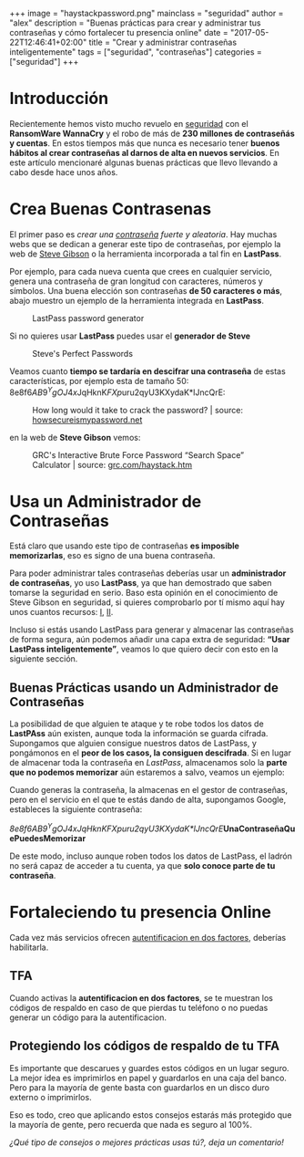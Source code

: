 +++
image = "haystackpassword.png"
mainclass = "seguridad"
author = "alex"
description = "Buenas prácticas para crear y administrar tus contraseñas y cómo fortalecer tu presencia online"
date = "2017-05-22T12:46:41+02:00"
title = "Crear y administrar contraseñas inteligentemente"
tags = ["seguridad", "contraseñas"]
categories = ["seguridad"]
+++

# Introducción

Recientemente hemos visto mucho revuelo en [seguridad](https://elbauldelprogramador.com/categories/seguridad "Posts sobre seguridad") con el **RansomWare WannaCry** y el robo de más de **230 millones de contraseñás y cuentas**. En estos tiempos más que nunca es necesario tener **buenos hábitos al crear contraseñas al darnos de alta en nuevos servicios**. En este artículo mencionaré algunas buenas prácticas que llevo llevando a cabo desde hace unos años.

# Crea Buenas Contrasenas

El primer paso es *crear una [contraseña](https://elbauldelprogramador.com/como-se-almacenan-tus-contrasenas-en-internet-y-cuando-la-longitud-de-la-misma-no-importa/ "Cómo se almacenan tus contraseñas en internet y cuando la longitud de la misma no importa") fuerte y aleatoria*. Hay muchas webs que se dedican a generar este tipo de contraseñas, por ejemplo la web de <a href="https://www.grc.com/passwords.htm" target="_blank" title="Perfect Passwords">Steve Gibson</a>  o la herramienta incorporada a tal fin en **LastPass**.

Por ejemplo, para cada nueva cuenta que crees en cualquier servicio, genera una contraseña de gran longitud con caracteres, números y símbolos. Una buena elección son contraseñas **de 50 caracteres o más**, abajo muestro un ejemplo de la herramienta integrada en **LastPass**.

<figure>
        <a href="/img/lastpassgenerator.png">
          <amp-img
            on="tap:lightbox1"
            role="button"
            tabindex="0"
            layout="responsive"
            src="/img/lastpassgenerator.png"
            alt="LastPass password generator"
            title="LastPass password generator"
            sizes="(min-width: 420px) 420px, 100vw"
            width="420"
            height="521">
          </amp-img>
        </a>
        <figcaption>LastPass password generator</figcaption>
</figure>

Si no quieres usar **LastPass** puedes usar el **generador de Steve**

<figure>
        <a href="/img/steveperfectpasswords.png">
          <amp-img
            on="tap:lightbox1"
            role="button"
            tabindex="0"
            layout="responsive"
            src="/img/steveperfectpasswords.png"
            srcset="/img/steveperfectpasswords.png 1000w, /img/steveperfectpasswords-800.png 800w"
            alt="Steve's Perfect Passwords"
            title="Steve's Perfect Passwords"
            sizes="(min-width: 1152px) 1152px, 100vw"
            width="1152"
            height="277">
          </amp-img>
        </a>
        <figcaption>Steve's Perfect Passwords</figcaption>
</figure>

<!--more--><!--ad-->

Veamos cuanto **tiempo se tardaría en descifrar una contraseña** de estas características, por ejemplo esta de tamaño 50: 8e8f6$AB9^YgOJ4x$JqHknK*FXp*uru2qyU3KXydaK*lJncQrE:

<figure>
        <a href="/img/howsecure.png">
          <amp-img
            on="tap:lightbox1"
            role="button"
            tabindex="0"
            layout="responsive"
            src="/img/howsecure.png"
            alt="How long would it take to crack the password?"
            title="How long would it take to crack the password?"
            sizes="(min-width: 803px) 803px, 100vw"
            width="803"
            height="227">
          </amp-img>
        </a>
        <figcaption>How long would it take to crack the password? | source: <a href="https://howsecureismypassword.net/" target="_blank" title="howsecure">howsecureismypassword.net</a></figcaption>
</figure>

en la web de **Steve Gibson** vemos:

<figure>
        <a href="/img/haystackpassword.png">
          <amp-img
            on="tap:lightbox1"
            role="button"
            tabindex="0"
            layout="responsive"
            src="/img/haystackpassword.png"
            alt="GRC's Interactive Brute Force Password “Search Space” Calculator"
            title="GRC's Interactive Brute Force Password “Search Space” Calculator"
            sizes="(min-width: 842px) 842px, 100vw"
            width="842"
            height="753">
          </amp-img>
        </a>
        <figcaption>GRC's Interactive Brute Force Password “Search Space” Calculator | source: <a href="https://www.grc.com/haystack.htm" target="_blank" title="haystack">grc.com/haystack.htm</a></figcaption>
</figure>

# Usa un Administrador de Contraseñas

Está claro que usando este tipo de contraseñas **es imposible memorizarlas**, eso es signo de una buena contraseña.

Para poder administrar tales contraseñas deberías usar un **administrador de contraseñas**, yo uso **LastPass**, ya que han demostrado que saben tomarse la seguridad en serio. Baso esta opinión en el conocimiento de Steve Gibson en seguridad, si quieres comprobarlo por tí mismo aquí hay unos cuantos recursos: <a href="https://www.youtube.com/watch?v=z4-h5gWpvAc" target="_blank" title="I">I</a>, <a href="https://blog.lastpass.com/2010/07/lastpass-gets-green-light-from-security.html/" target="_blank" title="II">II</a>.

Incluso si estás usando LastPass para generar y almacenar las contraseñas de forma segura, aún podemos añadir una capa extra de seguridad: **“Usar LastPass inteligentemente”**, veamos lo que quiero decir con esto en la siguiente sección.

## Buenas Prácticas usando un Administrador de Contraseñas

La posibilidad de que alguien te ataque y te robe todos los datos de **LastPAss** aún existen, aunque toda la información se guarda cifrada. Supongamos que alguien consigue nuestros datos de LastPass, y pongámonos en el **peor de los casos, la consiguen descifrada**. Si en lugar de almacenar toda la contraseña en *LastPass*, almacenamos solo la **parte que no podemos memorizar** aún estaremos a salvo, veamos un ejemplo:

Cuando generas la contraseña, la almacenas en el gestor de contraseñas, pero en el servicio en el que te estás dando de alta, supongamos Google, estableces la siguiente contraseña:

_8e8f6$AB9^YgOJ4x$JqHknK*FXp*uru2qyU3KXydaK*lJncQrE_**UnaContraseñaQuePuedesMemorizar**

De este modo, incluso aunque roben todos los datos de LastPass, el ladrón no será capaz de acceder a tu cuenta, ya que **solo conoce parte de tu contraseña**.

# Fortaleciendo tu presencia Online

Cada vez más servicios ofrecen [autentificacion en dos factores](https://elbauldelprogramador.com/todos-los-lugares-donde-deberias-habilitar-autenticacion-de-dos-factores-ahora-mismo/ "Todos los lugares donde deberías habilitar la Autenticación de Dos Factores ahora mismo"), deberías habilitarla.

## TFA

Cuando activas la **autentificacion en dos factores**, se te muestran los códigos de respaldo en caso de que pierdas tu teléfono o no puedas generar un código para la autentificacion.

## Protegiendo los códigos de respaldo de tu TFA

Es importante que descarues y guardes estos códigos en un lugar seguro. La mejor idea es imprimirlos en papel y guardarlos en una caja del banco. Pero para la mayoría de gente basta con guardarlos en un disco duro externo o imprimirlos.

Eso es todo, creo que aplicando estos consejos estarás más protegido que la mayoría de gente, pero recuerda que nada es seguro al 100%.

*¿Qué tipo de consejos o mejores prácticas usas tú?, deja un comentario!*
